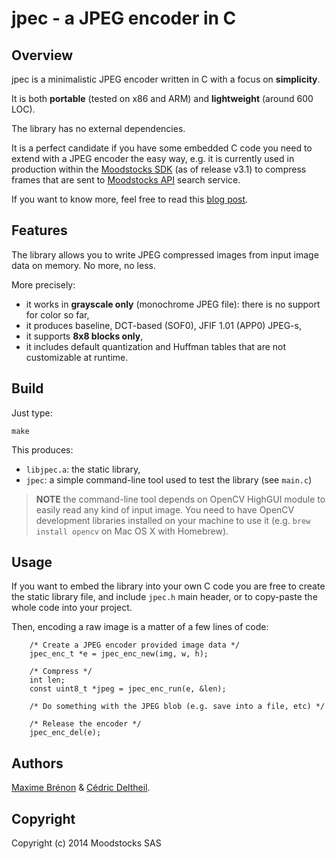 # jpec - a JPEG encoder in C

## Overview

jpec is a minimalistic JPEG encoder written in C with a focus on **simplicity**.

It is both **portable** (tested on x86 and ARM) and **lightweight** (around 600 LOC).

The library has no external dependencies.

It is a perfect candidate if you have some embedded C code you need to extend with a JPEG encoder the easy way, e.g. it is currently used in production within the [Moodstocks SDK](https://moodstocks.com/docs/ios/) (as of release v3.1) to compress frames that are sent to [Moodstocks API](https://moodstocks.com/docs/http-api/) search service.

If you want to know more, feel free to read this [blog post](https://moodstocks.com/2012/02/10/jpec-the-whys-and-the-hows/).

## Features

The library allows you to write JPEG compressed images from input image data on memory. No more, no less.

More precisely:

* it works in **grayscale only** (monochrome JPEG file): there is no support for color so far,
* it produces baseline, DCT-based (SOF0), JFIF 1.01 (APP0) JPEG-s,
* it supports **8x8 blocks only**,
* it includes default quantization and Huffman tables that are not customizable at runtime.

## Build

Just type:

    make

This produces:

* `libjpec.a`: the static library,
* `jpec`: a simple command-line tool used to test the library (see `main.c`)

> **NOTE** the command-line tool depends on OpenCV HighGUI module to easily read any kind of input image. You need to have OpenCV development libraries installed on your machine to use it (e.g. `brew install opencv` on Mac OS X with Homebrew).

## Usage

If you want to embed the library into your own C code you are free to create the static library file, and include `jpec.h` main header, or to copy-paste the whole code into your project.

Then, encoding a raw image is a matter of a few lines of code:

        /* Create a JPEG encoder provided image data */
        jpec_enc_t *e = jpec_enc_new(img, w, h);

        /* Compress */
        int len;
        const uint8_t *jpeg = jpec_enc_run(e, &len);

        /* Do something with the JPEG blob (e.g. save into a file, etc) */

        /* Release the encoder */
        jpec_enc_del(e);

## Authors

[Maxime Brénon](https://github.com/mbrenon) & [Cédric Deltheil](http://about.me/deltheil).

## Copyright

Copyright (c) 2014 Moodstocks SAS
